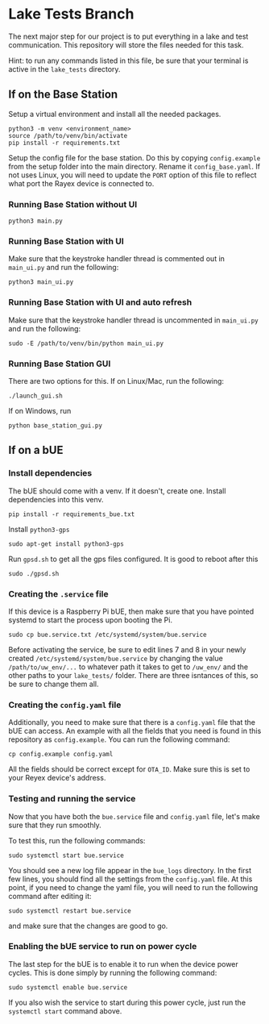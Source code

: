 # Lake Tests Branch

The next major step for our project is to put everything in a lake and test communication. This repository will store the files needed for this task.

Hint: to run any commands listed in this file, be sure that your terminal is active in the `lake_tests` directory.

## If on the Base Station

Setup a virtual environment and install all the needed packages.

```
python3 -m venv <environment_name>
source /path/to/venv/bin/activate
pip install -r requirements.txt
```

Setup the config file for the base station. Do this by copying `config.example` from the setup folder into the main directory. Rename it `config_base.yaml`. If not uses Linux, you will need to update the `PORT` option of this file to reflect what port the Rayex device is connected to.

### Running Base Station without UI

```
python3 main.py
```

### Running Base Station with UI

Make sure that the keystroke handler thread is commented out in `main_ui.py` and run the following:
``` 
python3 main_ui.py
```

### Running Base Station with UI and auto refresh

Make sure that the keystroke handler thread is uncommented in `main_ui.py` and run the following:
```
sudo -E /path/to/venv/bin/python main_ui.py
```

### Running Base Station GUI

There are two options for this. If on Linux/Mac, run the following:
```
./launch_gui.sh
```

If on Windows, run

```
python base_station_gui.py
```

## If on a bUE

### Install dependencies

The bUE should come with a venv. If it doesn't, create one. Install dependencies into this venv.

```
pip install -r requirements_bue.txt
```

Install `python3-gps`

```
sudo apt-get install python3-gps
```

Run `gpsd.sh` to get all the gps files configured. It is good to reboot after this

```
sudo ./gpsd.sh
```

### Creating the `.service` file

If this device is a Raspberry Pi bUE, then make sure that you have pointed systemd to start the process upon booting the Pi.

```
sudo cp bue.service.txt /etc/systemd/system/bue.service
```

Before activating the service, be sure to edit lines 7 and 8 in your newly created `/etc/systemd/system/bue.service` by changing the value `/path/to/uw_env/...` to whatever path it takes to get to `/uw_env/` and the other paths to your `lake_tests/` folder. There are three isntances of this, so be sure to change them all.

### Creating the `config.yaml` file

Additionally, you need to make sure that there is a `config.yaml` file that the bUE can access. An example with all the fields that you need is found in this repository as `config.example`. You can run the following command:

```
cp config.example config.yaml
```

All the fields should be correct except for `OTA_ID`. Make sure this is set to your Reyex device's address.

### Testing and running the service

Now that you have both the `bue.service` file and `config.yaml` file, let's make sure that they run smoothly. 

To test this, run the following commands:

```
sudo systemctl start bue.service
```

You should see a new log file appear in the `bue_logs` directory. In the first few lines, you should find all the settings from the `config.yaml` file. At this point, if you need to change the yaml file, you will need to run the following command after editing it:

```
sudo systemctl restart bue.service
```

and make sure that the changes are good to go.

### Enabling the bUE service to run on power cycle

The last step for the bUE is to enable it to run when the device power cycles. This is done simply by running the following command:

```
sudo systemctl enable bue.service
```

If you also wish the service to start during this power cycle, just run the `systemctl start` command above.
